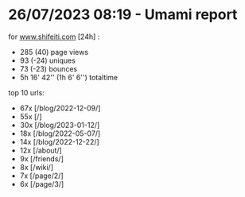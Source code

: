 # 26/07/2023 08:19 - Umami report
for www.shifeiti.com [24h] :

 - 285 (40) page views
 - 93 (-24) uniques
 - 73 (-23) bounces
 - 5h 16' 42'' (1h 6' 6'') totaltime


top 10 urls:
 - 67x [/blog/2022-12-09/]
 - 55x [/]
 - 30x [/blog/2023-01-12/]
 - 18x [/blog/2022-05-07/]
 - 14x [/blog/2022-12-22/]
 - 12x [/about/]
 - 9x [/friends/]
 - 8x [/wiki/]
 - 7x [/page/2/]
 - 6x [/page/3/]


